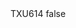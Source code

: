 <?xml version="1.0" encoding="UTF-8"?>
<CustomMetadata xmlns="http://soap.sforce.com/2006/04/metadata">
    <label>TXU614</label>
    <protected>false</protected>
</CustomMetadata>
